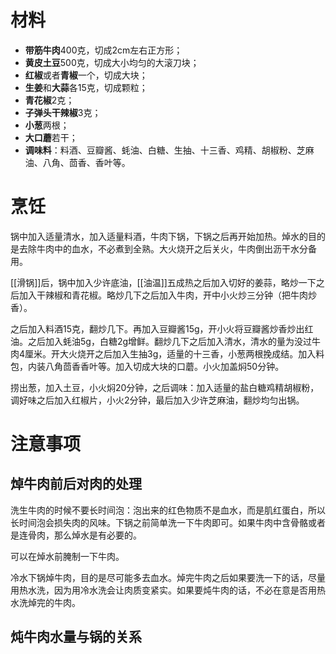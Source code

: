 # 材料

- **带筋牛肉**400克，切成2cm左右正方形；
- **黄皮土豆**500克，切成大小均匀的大滚刀块；
- **红椒**或者**青椒**一个，切成大块；
- **生姜**和**大蒜**各15克，切成颗粒；
- **青花椒**2克；
- **子弹头干辣椒**3克；
- **小葱**两根；
- **大口蘑**若干；
- **调味料**：料酒、豆瓣酱、蚝油、白糖、生抽、十三香、鸡精、胡椒粉、芝麻油、八角、茴香、香叶等。

# 烹饪

锅中加入适量清水，加入适量料酒，牛肉下锅，下锅之后再开始加热。焯水的目的是去除牛肉中的血水，不必煮到全熟。大火烧开之后关火，牛肉倒出沥干水分备用。

[[滑锅]]后，锅中加入少许底油，[[油温]]五成热之后加入切好的姜蒜，略炒一下之后加入干辣椒和青花椒。略炒几下之后加入牛肉，开中小火炒三分钟（把牛肉炒香）。

之后加入料酒15克，翻炒几下。再加入豆瓣酱15g，开小火将豆瓣酱炒香炒出红油。之后加入蚝油5g，白糖2g增鲜。翻炒几下之后加入清水，清水的量为没过牛肉4厘米。开大火烧开之后加入生抽3g，适量的十三香，小葱两根挽成结。加入料包，内装八角茴香香叶等。加入切成大块的口蘑。小火加盖焖50分钟。

捞出葱，加入土豆，小火焖20分钟，之后调味：加入适量的盐白糖鸡精胡椒粉，调好味之后加入红椒片，小火2分钟，最后加入少许芝麻油，翻炒均匀出锅。

 # 注意事项
 
 ## 焯牛肉前后对肉的处理
 
 洗生牛肉的时候不要长时间泡：泡出来的红色物质不是血水，而是肌红蛋白，所以长时间泡会损失肉的风味。下锅之前简单洗一下牛肉即可。如果牛肉中含骨骼或者是连骨肉，那么焯水是有必要的。
 
 可以在焯水前腌制一下牛肉。
 
 冷水下锅焯牛肉，目的是尽可能多去血水。焯完牛肉之后如果要洗一下的话，尽量用热水洗，因为用冷水洗会让肉质变紧实。如果要炖牛肉的话，不必在意是否用热水洗焯完的牛肉。
 
## 炖牛肉水量与锅的关系